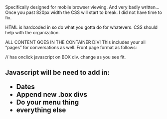 Specifically designed for mobile browser viewing. And very badly written…
  Once you past 820px width the CSS will start to break. I did not have time to fix.

HTML is hardcoded in so do what you gotta do for whatevers. CSS should help with the organization.

ALL CONTENT GOES IN THE CONTAINER DIV!
This includes your all “pages” for conversations as well.
Front page format as follows:
  <div class=“container>
    <div class box> // has onclick javascript on BOX div. change as you see fit.
      <div class avatar>
        <img>
      <div class timestamp>
      <div class innertext>
        <h2 class name>
        <p class preview>


Javascript will be need to add in:
  - Dates
  - Append new .box divs
  - Do your menu thing
  - everything else